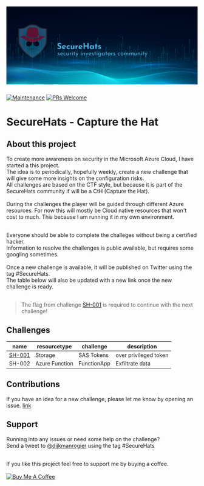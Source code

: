 ![logo](./media/sh-banners.png)
=========
[![Maintenance](https://img.shields.io/maintenance/yes/2022.svg?style=flat-square)]()
[![PRs Welcome](https://img.shields.io/badge/PRs-welcome-brightgreen.svg?style=flat-square)](http://makeapullrequest.com)

# SecureHats - Capture the Hat

## About this project

To create more awareness on security in the Microsoft Azure Cloud, I have started a this project. <br />
The idea is to periodically, hopefully weekly, create a new challenge that will give some more insights on the configuration risks. <br />
All challenges are based on the CTF style, but because it is part of the SecureHats community if will be a CtH (Capture the Hat). <br /><br />
During the challenges the player will be guided through different Azure resources. For now this will mostly be Cloud native resources that won't cost to much. This because I am running it in my own environment.

<br />
Everyone should be able to complete the challeges without being a certified hacker. <br />
Information to resolve the challenges is public available, but requires some googling sometimes.<br />
<br />
Once a new challenge is available, it will be published on Twitter using the tag #SecureHats.<br />
The table below will also be updated with a new link once the new challenge is ready.<br />
<br />

> The flag from challenge [SH-001](challenges/SH-001/readme.md) is required to continue with the next challenge! 
## Challenges

| name | resourcetype | challenge | description |
| - | - | - | - |
| [SH-001](challenges/SH-001/readme.md) | Storage | SAS Tokens | over privileged token |
| SH-002 | Azure Function | FunctionApp | Exfiltrate data |

## Contributions

If you have an idea for a new challenge, please let me know by opening an issue. [link](https://github.com/SecureHats/secure-hacks/issues/new)

## Support

Running into any issues or need some help on the challenge?<br />Send a tweet to [@dijkmanrogier](https://twitter.com/dijkmanrogier) using the tag #SecureHats

<br />
If you like this project feel free to support me by buying a coffee.<br /><br />
<a href="https://www.buymeacoffee.com/DijkmanRogier" target="_blank"><img src="https://cdn.buymeacoffee.com/buttons/v2/default-yellow.png" alt="Buy Me A Coffee" style="height: 60px !important;width: 217px !important;" ></a>
